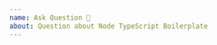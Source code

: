 ```yaml
---
name: Ask Question 🤔
about: Question about Node TypeScript Boilerplate
---
```

<!--
  Please make sure that you fill out each of the sections below, failing to do so will result in your issue being closed. 
  Remember to, always, always check that the issue does not exist before creating a new one! https://github.com/ofuochi/node-typescript-boilerplate/issues

## Question

Question here....
